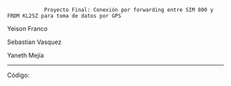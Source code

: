                 Proyecto Final: Conexión por forwarding entre SIM 800 y FRDM KL25Z para toma de datos por GPS 



Yeison Franco

Sebastian Vasquez

Yaneth Mejía


------------------------------------------------------------


Código:


